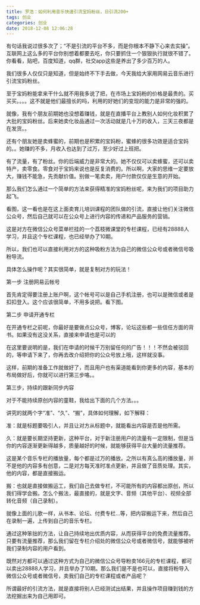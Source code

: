 ```yaml
---
title: 罗浩：如何利用音乐快速引流宝妈粉丝，日引流200+
tags: 创业
categories: 创业
date: 2018-12-08 12:06:28
---
```


有句话我说过很多次了；“不是引流的平台不多，而是你根本不静下心来去实操”。互联网上这么多的平台你别想着都要去吃，你只要抓住一个狠狠执行就很不错了。你看看，贴吧，百度知道，qq群，社交app这些是养出了多少百万的人。

我们很多人仅仅只是知道，但是始终不下手去做，今天我给大家用网易云音乐进行引流宝妈粉丝。

至于宝妈粉能拿来干什么就不用我多说了把，在市场上宝妈粉的价格是最贵的。买买买。。。。这不就是他们最擅长的吗，利用的好她们的变现的能力是非常的强的。

就像，我有个朋友前期她也没想着赚钱，就是在直播平台上教别人如何化妆积累了大批的宝妈粉丝。后来她卖化妆品通过一次活动就是几十万的收入，三天三夜都是在发货。。

还有个朋友她是卖蜂蜜的，前期也是积累的宝妈粉，蜜蜂的很多功效是适合宝妈的。。她赚的不多，月收入也达到了过万，至少好过上班把。

有了流量，有了粉丝。你的后端威力是非常大的。她不仅仅可以卖蜂蜜，还可以卖特产，卖零食。零食对于宝妈来说也是反复消费的。所以啊，大家的思维一定要放大，赚钱不能急，先贡献价值。别做一笔卖卖，用户付款仅仅是生意的开始。

那么我们怎么通过一个简单的方法来获得精准的宝妈粉丝呢，来为我们的项目助力起飞。

看图，这一看也是在这上面卖育儿培训课程的团队做的引流，直接让他们关注微信公众号，然后自己就可以在公众号上进行内容的传递和产品服务的营销。

这是对方在微信公众号菜单栏挂的一个荔枝微课堂的专栏课程，已经有28888人学习，并且这个专栏课程，也已经举办了10期。

所以，我们也可以直接利用对方的这种吸粉方法为自己的微信公众号或者微信号吸粉导流。

具体怎么操作呢？其实很简单，就是复制对方的玩法！

第一步 注册网易云帐号

首先肯定得要注册上账户啊，这个帐号可以是自己手机注册，也可以是微信或者是扣扣登入。这个应该很简单，不用多说把。看下图。

第二步 申请开通专栏

在开通专栏之前呢，你最好是要做点公众号，博客，论坛这些都一些信任方面的背书。如果没有这没关系，直接来申请也是可以的

在这里要说明的是，我们在申请的时候千万别留任何的广告！！！不然会被驳回的，等申请下来了，你再去改介绍把你的公众号放上哦，这样就没事。

这样，前期的准备工作就做好了，而且用户也有渠道能看到你更多的内容，基本的布局做好后，你就可以进行第三步咯。。

第三步，持续的跟新同步内容

对于不能持续原创内容的童鞋，我给出下面的几个方法。。。

讲究的就两个字“准”、“久”、“搬”，具体如何理解，如下解释：

准：就是标题要吸引人，并且让对方从标题中，就能看出内容是否是他所需。

久：就是要长期坚持更新，这种平台，对于新注册用户的流量有一定限制，但是当你的内容逐渐更新得越多，质量越好的时候，就能够获得平台大量的流量推荐。

这是某个音乐专栏的播放量，每个都是过万的播放。之所以有真么高的播放量，并不是他的内容多有创意，二是对方每天准时准点更新，并且做了音质处理。其实，他的内容，都是直接搬运。

搬：也就是直接做搬运工，我们自己去做专栏，不可能所有的内容都出原创，所以我们得学会搬。怎么个搬法，最直接的，就是文字、音频（其他平台）、视频全部转化音频（自己录制）。

就像上面的儿歌一样，从书本、论坛、付费专栏…等，把内容搬运下来，然后自己在录制一遍，上传到自己的音乐专栏。

通过这种笨拙的方法，让自己持续地出优质内容，从而获得平台的免费流量推荐。只要有流量推荐，那么我们留在专栏介绍处的微信公众号或者微信号，就能够被听我们录制内容的用户看到。

既然对方都可以通过这种方式为自己的微信公众号导粉卖166元的专栏课程，都可以卖出28888人学习，并且举办了10期。那么我们是不是也可以，直接将粉导入微信公众号或者微信号，卖我们自己的专栏课程或者产品呢？

所谓最好的引流方法，就是直接将别人已经测试出结果，并且操作项目赚到钱的方法挖掘出来为自己用即可。
